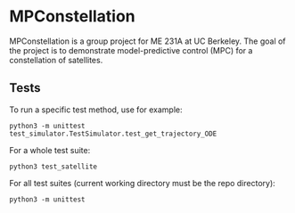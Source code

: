# MPConstellation

MPConstellation is a group project for ME 231A at UC Berkeley. The goal of the project is to demonstrate model-predictive control (MPC) for a constellation of satellites.

## Tests

To run a specific test method, use for example:

`python3 -m unittest test_simulator.TestSimulator.test_get_trajectory_ODE`


For a whole test suite:

`python3 test_satellite`


For all test suites (current working directory must be the repo directory):

`python3 -m unittest`
